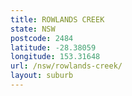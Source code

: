 ```yaml
---
title: ROWLANDS CREEK
state: NSW
postcode: 2484
latitude: -28.38059
longitude: 153.31648
url: /nsw/rowlands-creek/
layout: suburb
---
```

